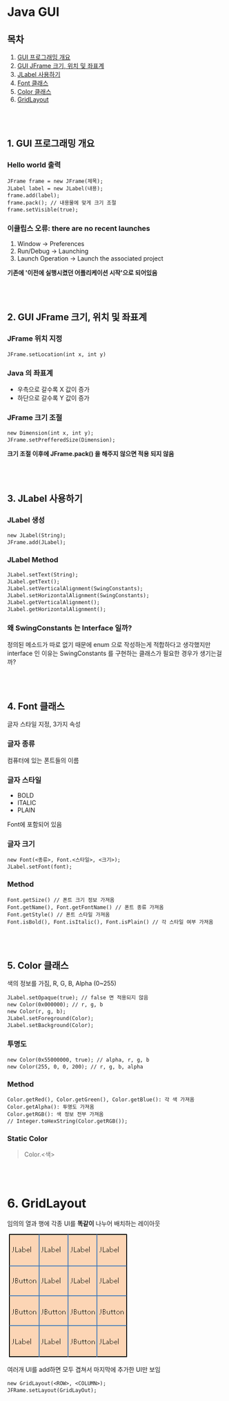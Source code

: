 # Java GUI

## 목차  
1. <a href="#1-GUI-프로그래밍-개요">GUI 프로그래밍 개요</a>
2. <a href="#2-GUI-JFrame-크기-위치-및-좌표계">GUI JFrame 크기, 위치 및 좌표계</a>
3. <a href="#3-JLabel-사용하기">JLabel 사용하기</a>
4. <a href="#4-Font-클래스">Font 클래스</a>
4. <a href="#5-Color-클래스">Color 클래스</a>
4. <a href="#6-GridLayout">GridLayout</a>

<br><br>

## 1. GUI 프로그래밍 개요
### Hello world 출력
```
JFrame frame = new JFrame(제목);
JLabel label = new JLabel(내용);
frame.add(label);
frame.pack(); // 내용물에 맞게 크기 조절
frame.setVisible(true);
```
### 이클립스 오류: there are no recent launches
1. Window -> Preferences
2. Run/Debug -> Launching
3. Launch Operation -> Launch the associated project

**기존에 '이전에 실행시켰던 어플리케이션 시작'으로 되어있음**

<br><br>

## 2. GUI JFrame 크기, 위치 및 좌표계
### JFrame 위치 지정
```
JFrame.setLocation(int x, int y)
```
### Java 의 좌표계
* 우측으로 갈수록 X 값이 증가
* 하단으로 갈수록 Y 값이 증가

### JFrame 크기 조절
```
new Dimension(int x, int y);
JFrame.setPrefferedSize(Dimension);
```
**크기 조절 이후에 JFrame.pack() 을 해주지 않으면 적용 되지 않음**

<br><br>

## 3. JLabel 사용하기
### JLabel 생성
```
new JLabel(String);
JFrame.add(JLabel);
```

### JLabel Method
```
JLabel.setText(String);
JLabel.getText();
JLabel.setVerticalAlignment(SwingConstants);
JLabel.setHorizontalAlignment(SwingConstants);
JLabel.getVerticalAlignment();
JLabel.getHorizontalAlignment();
```

### 왜 SwingConstants 는 Interface 일까?
정의된 메소드가 따로 없기 때문에 enum 으로 작성하는게 적합하다고 생각했지만 interface 인 이유는 SwingConstants 를 구현하는 클래스가 필요한 경우가 생기는걸까?

<br><br>

## 4. Font 클래스
글자 스타일 지정, 3가지 속성

### 글자 종류
컴퓨터에 있는 폰트들의 이름

### 글자 스타일
* BOLD
* ITALIC
* PLAIN

Font에 포함되어 있음

### 글자 크기

```
new Font(<종류>, Font.<스타일>, <크기>);
JLabel.setFont(font);
```

### Method
```
Font.getSize() // 폰트 크기 정보 가져옴
Font.getName(), Font.getFontName() // 폰트 종류 가져옴
Font.getStyle() // 폰트 스타일 가져옴
Font.isBold(), Font.isItalic(), Font.isPlain() // 각 스타일 여부 가져옴
```

<br><br>

## 5. Color 클래스
색의 정보를 가짐, R, G, B, Alpha (0~255)

```
JLabel.setOpaque(true); // false 면 적용되지 않음
new Color(0x000000); // r, g, b
new Color(r, g, b);
JLabel.setForeground(Color);
JLabel.setBackground(Color);
```

### 투명도

```
new Color(0x55000000, true); // alpha, r, g, b
new Color(255, 0, 0, 200); // r, g, b, alpha
```

### Method
```
Color.getRed(), Color.getGreen(), Color.getBlue(): 각 색 가져옴
Color.getAlpha(): 투명도 가져옴
Color.getRGB(): 색 정보 전부 가져옴
// Integer.toHexString(Color.getRGB());
```

### Static Color
> Color.<색>

<br><br>

# 6. GridLayout
임의의 열과 행에 각종 UI를 **똑같이** 나누어 배치하는 레이아웃

<img src="img/1.png">

여러개 UI를 add하면 모두 겹쳐서 마지막에 추가한 UI만 보임

```
new GridLayout(<ROW>, <COLUMN>);
JFRame.setLayout(GridLayOut);
```